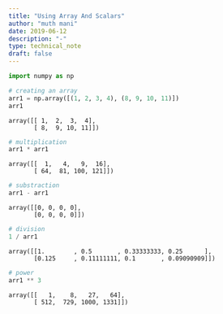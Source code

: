 ```yaml
---
title: "Using Array And Scalars"
author: "muth mani"
date: 2019-06-12
description: "-"
type: technical_note
draft: false
---
```


```python
import numpy as np
```


```python
# creating an array
arr1 = np.array([(1, 2, 3, 4), (8, 9, 10, 11)])
arr1
```




    array([[ 1,  2,  3,  4],
           [ 8,  9, 10, 11]])




```python
# multiplication
arr1 * arr1
```




    array([[  1,   4,   9,  16],
           [ 64,  81, 100, 121]])




```python
# substraction
arr1 - arr1
```




    array([[0, 0, 0, 0],
           [0, 0, 0, 0]])




```python
# division
1 / arr1
```




    array([[1.        , 0.5       , 0.33333333, 0.25      ],
           [0.125     , 0.11111111, 0.1       , 0.09090909]])




```python
# power
arr1 ** 3
```




    array([[   1,    8,   27,   64],
           [ 512,  729, 1000, 1331]])




```python

```
